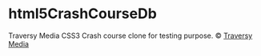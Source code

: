 # html5CrashCourseDb

Traversy Media CSS3 Crash course clone for testing purpose.
&copy; [Traversy Media](https://www.traversymedia.com/)
